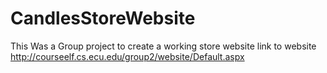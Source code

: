 # CandlesStoreWebsite
This Was a Group project to create a working store website
link to website
http://courseelf.cs.ecu.edu/group2/website/Default.aspx
